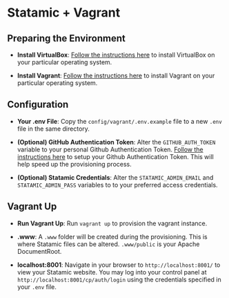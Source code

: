 # Statamic + Vagrant

## Preparing the Environment

- **Install VirtualBox**: [Follow the instructions here](https://www.virtualbox.org/wiki/Downloads) to install VirtualBox on your particular operating system.

- **Install Vagrant**: [Follow the instructions here](https://www.vagrantup.com/downloads.html) to install Vagrant on your particular operating system.

## Configuration

- **Your .env File**: Copy the `config/vagrant/.env.example` file to a new `.env` file in the same directory. 

- **(Optional) GitHub Authentication Token**: Alter the `GITHUB_AUTH_TOKEN` variable to your personal Github Authentication Token. [Follow the instructions here](https://help.github.com/en/github/authenticating-to-github/creating-a-personal-access-token-for-the-command-line) to setup your Github Authentication Token. This will help speed up the provisioning process.

- **(Optional) Statamic Credentials**: Alter the `STATAMIC_ADMIN_EMAIL` and `STATAMIC_ADMIN_PASS` variables to to your preferred access credentials.

## Vagrant Up

- **Run Vagrant Up**: Run `vagrant up` to provision the vagrant instance.

- **.www**: A `.www` folder will be created during the provisioning. This is where Statamic files can be altered. `.www/public` is your Apache DocumentRoot.

- **localhost:8001**: Navigate in your browser to `http://localhost:8001/` to view your Statamic website. You may log into your control panel at `http://localhost:8001/cp/auth/login` using the credentials specified in your `.env` file.

